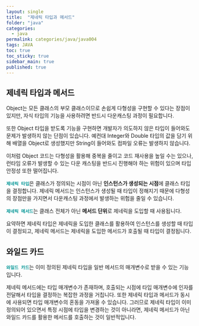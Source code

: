 ```yaml
---
layout: single
title:  "제네릭 타입과 메서드"
folder: "java"
categories:
  - java
permalink: categories/java/java004
tags: JAVA
toc: true
toc_sticky: true
sidebar_main: true
published: true
---
```


## 제네릭 타입과 메서드
Object는 모든 클래스의 부모 클래스이므로 손쉽게 다형성을 구현할 수 있다는 장점이 있지만, 자식 타입의 기능을 사용하려면 반드시 다운캐스팅 과정이 필요합니다.

또한 Object 타입을 받도록 기능을 구현하면 개발자가 의도하지 않은 타입이 들어와도 문제가 발생하지 않는 단점이 있습니다. 예컨대 Integer와 Double 타입의 값을 담기 위해 배열을 Object로 생성했지만 String이 들어와도 컴파일 오류는 발생하지 않습니다.

이처럼 Object 코드는 다형성을 활용해 중복을 줄이고 코드 재사용을 높일 수는 있으나, 런타임 오류가 발생할 수 있는 다운 캐스팅을 반드시 진행해야 하는 위험이 있으며 타입 안정성 또한 떨어집니다.

<span style="color: rgb(3, 150, 150); font-weight: bold;">`제네릭 타입`</span>은 클래스가 정의되는 시점이 아닌 **인스턴스가 생성되는 시점**에 클래스 타입을 결정합니다. 제네릭 메서드는 인스턴스가 생성될 때 타입이 정해지기 때문에 다형성의 장점만을 가지면서 다운캐스팅 과정에서 발생하는 위험을 줄일 수 있습니다.

<span style="color: rgb(3, 150, 150); font-weight: bold;">`제네릭 메서드`</span>는 클래스 전체가 아닌 **메서드 단위**로 제네릭을 도입할 때 사용됩니다.

요약하면 제네릭 타입은 제네릭을 도입한 클래스를 활용하여 인스턴스를 생성할 때 타입이 결정되고, 제네릭 메서드는 제네릭을 도입한 메서드가 호출될 때 타입이 결정됩니다.

## 와일드 카드
<span style="color: rgb(3, 150, 150); font-weight: bold;">`와일드 카드`</span>는 이미 정의된 제네릭 타입을 일반 메서드의 매개변수로 받을 수 있는 기능입니다.

제네릭 메서드에는 타입 매개변수가 존재하며, 호출되는 시점에 타입 매개변수에 인자를 전달해서 타입을 결정하는 복잡한 과정을 거칩니다. 또한 제네릭 타입과 메서드가 동시에 사용되면 타입 매개변수의 혼동을 가져올 수 있습니다. 그러므로 제네릭 타입이 이미 정의되어 있으면서 특정 시점에 타입을 변경하는 것이 아니라면, 제네릭 메서드가 아닌 와일드 카드를 활용한 메서드를 호출하는 것이 일반적입니다.